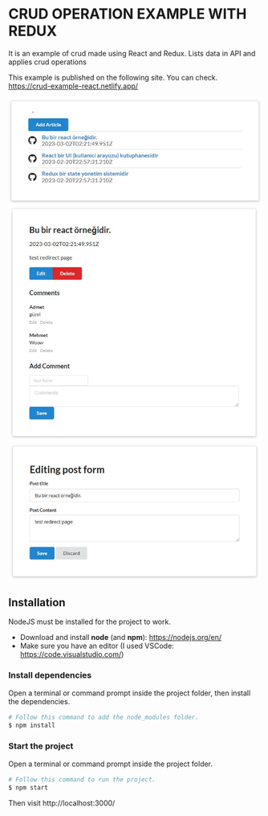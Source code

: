 # CRUD OPERATION EXAMPLE WITH REDUX

It is an example of crud made using React and Redux. Lists data in API and applies crud operations

This example is published on the following site. You can check.
https://crud-example-react.netlify.app/

![alt text](public/image/image1.jpg?raw=true)
![alt text](public/image/image2.jpg?raw=true)
![alt text](public/image/image3.jpg?raw=true)

## Installation

NodeJS must be installed for the project to work.

- Download and install **node** (and **npm**): https://nodejs.org/en/
- Make sure you have an editor (I used VSCode: https://code.visualstudio.com/)

### Install dependencies

Open a terminal or command prompt inside the project folder, then install the dependencies.

```Bash
# Follow this command to add the node_modules folder.
$ npm install
```

### Start the project

Open a terminal or command prompt inside the project folder.

```Bash
# Follow this command to run the project.
$ npm start
```

Then visit http://localhost:3000/